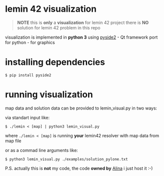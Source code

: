 # lemin 42 visualization

> __NOTE__
> this is __only__ a __visualization__ for lemin 42 project
> there is __NO__ solution for lemin 42 problem in this repo

visualization is implemented in __python 3__
using [pyside2](https://pypi.org/project/PySide2/) - Qt framework port for python - for graphics


# installing dependencies
```
$ pip install pyside2
```

# running visualization
map data and solution data can be provided to lemin_visual.py in two ways:

via standart input like:
```
$ ./lemin < [map] | python3 lemin_visual.py
```
where `./lemin < [map]` is running __your__ lemin42 resolver with map data from map file 

or as a commad line arguments like:
```
$ python3 lemin_visual.py ./examples/solution_pylone.txt
```

P.S.
actually this is __not__ my code, the code __owned by__ [Alina](https://github.com/mapryl)
i just host it :-)